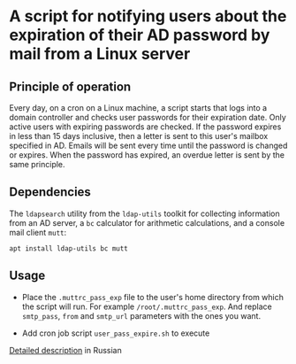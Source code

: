 # A script for notifying users about the expiration of their AD password by mail from a Linux server

## Principle of operation

Every day, on a cron on a Linux machine, a script starts that logs into a domain controller and checks user passwords for their expiration date. Only active users with expiring passwords are checked. If the password expires in less than 15 days inclusive, then a letter is sent to this user's mailbox specified in AD. Emails will be sent every time until the password is changed or expires. When the password has expired, an overdue letter is sent by the same principle.

## Dependencies

The `ldapsearch` utility from the `ldap-utils` toolkit for collecting information from an AD server, a `bc` calculator for arithmetic calculations, and a console mail client `mutt`:

```
apt install ldap-utils bc mutt
```

## Usage

* Place the `.muttrc_pass_exp` file to the user's home directory from which the script will run. For example `/root/.muttrc_pass_exp`. And replace `smtp_pass`, `from` and `smtp_url` parameters with the ones you want.

* Add cron job script `user_pass_expire.sh` to execute


[Detailed description](https://notessysadmin.com/notify-users-of-ad-password-expiration-by-mail-from-linux) in Russian
